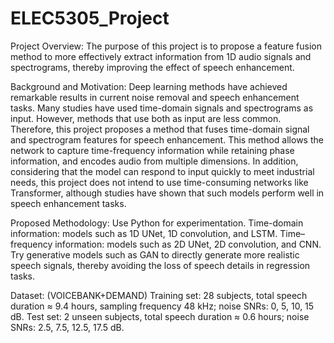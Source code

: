 # ELEC5305_Project

Project Overview: The purpose of this project is to propose a feature fusion method to more effectively extract information from 1D audio signals and spectrograms, thereby improving the effect of speech enhancement.

Background and Motivation: Deep learning methods have achieved remarkable results in current noise removal and speech enhancement tasks. Many studies have used time-domain signals and spectrograms as input. However, methods that use both as input are less common. Therefore, this project proposes a method that fuses time-domain signal and spectrogram features for speech enhancement. This method allows the network to capture time-frequency information while retaining phase information, and encodes audio from multiple dimensions. In addition, considering that the model can respond to input quickly to meet industrial needs, this project does not intend to use time-consuming networks like Transformer, although studies have shown that such models perform well in speech enhancement tasks.

Proposed Methodology: 
  Use Python for experimentation.
  Time-domain information: models such as 1D UNet, 1D convolution, and LSTM.
  Time–frequency information: models such as 2D UNet, 2D convolution, and CNN.
  Try generative models such as GAN to directly generate more realistic speech signals, thereby avoiding the loss of speech details in regression     tasks.

Dataset: (VOICEBANK+DEMAND)
Training set: 28 subjects, total speech duration ≈ 9.4 hours, sampling frequency 48 kHz; noise SNRs: 0, 5, 10, 15 dB.
Test set: 2 unseen subjects, total speech duration ≈ 0.6 hours; noise SNRs: 2.5, 7.5, 12.5, 17.5 dB.

